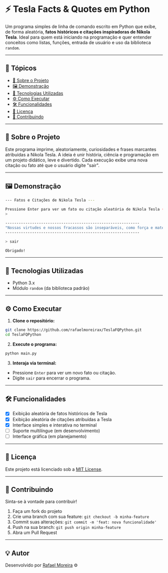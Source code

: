 # ⚡ Tesla Facts & Quotes em Python

Um programa simples de linha de comando escrito em Python que exibe, de forma aleatória, **fatos históricos e citações inspiradoras de Nikola Tesla**. Ideal para quem está iniciando na programação e quer entender conceitos como listas, funções, entrada de usuário e uso da biblioteca `random`.

---

## 📌 Tópicos

- [🧠 Sobre o Projeto](#-sobre-o-projeto)
- [🖼️ Demonstração](#-demonstração)
- [🚀 Tecnologias Utilizadas](#-tecnologias-utilizadas)
- [⚙️ Como Executar](#️-como-executar)
- [🛠️ Funcionalidades](#️-funcionalidades)
- [📄 Licença](#-licença)
- [🤝 Contribuindo](#-contribuindo)

---

## 🧠 Sobre o Projeto

Este programa imprime, aleatoriamente, curiosidades e frases marcantes atribuídas a Nikola Tesla. A ideia é unir história, ciência e programação em um projeto didático, leve e divertido. Cada execução exibe uma nova citação ou fato até que o usuário digite "sair".

---

## 🖼️ Demonstração

```bash
--- Fatos e Citações de Nikola Tesla ---

Pressione Enter para ver um fato ou citação aleatória de Nikola Tesla (ou digite 'sair' para terminar):
> 

------------------------------------------------------------
"Nossas virtudes e nossos fracassos são inseparáveis, como força e matéria. Quando eles se separam, o homem não é mais." - Nikola Tesla
------------------------------------------------------------

> sair

Obrigado!
```

---

## 🚀 Tecnologias Utilizadas

- Python 3.x
- Módulo `random` (da biblioteca padrão)

---

## ⚙️ Como Executar

1. **Clone o repositório:**

```bash
git clone https://github.com/rafaelmoreirax/TeslaFQPython.git
cd TeslaFQPython
```

2. **Execute o programa:**

```bash
python main.py
```

3. **Interaja via terminal:**

- Pressione `Enter` para ver um novo fato ou citação.
- Digite `sair` para encerrar o programa.

---

## 🛠️ Funcionalidades

- [x] Exibição aleatória de fatos históricos de Tesla
- [x] Exibição aleatória de citações atribuídas a Tesla
- [x] Interface simples e interativa no terminal
- [ ] Suporte multilíngue (em desenvolvimento)
- [ ] Interface gráfica (em planejamento)

---

## 📄 Licença

Este projeto está licenciado sob a [MIT License](LICENSE).

---

## 🤝 Contribuindo

Sinta-se à vontade para contribuir!

1. Faça um fork do projeto
2. Crie uma branch com sua feature: `git checkout -b minha-feature`
3. Commit suas alterações: `git commit -m 'feat: nova funcionalidade'`
4. Push na sua branch: `git push origin minha-feature`
5. Abra um Pull Request

---

## 💡 Autor

Desenvolvido por [Rafael Moreira](https://github.com/rafaelmoreirax) ⚙️
